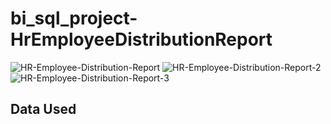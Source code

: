   # bi_sql_project-HrEmployeeDistributionReport

![HR-Employee-Distribution-Report](https://github.com/zarnikhinkyi/bi_sql_project-HrEmployeeDistributionReport/assets/77061456/18f61bb1-c460-4077-8d38-5b7c67fa8c61)
![HR-Employee-Distribution-Report-2](https://github.com/zarnikhinkyi/bi_sql_project-HrEmployeeDistributionReport/assets/77061456/86b6302f-b928-446e-9924-c6c018e3fa6b)
![HR-Employee-Distribution-Report-3](https://github.com/zarnikhinkyi/bi_sql_project-HrEmployeeDistributionReport/assets/77061456/fee9f1f4-f79a-4497-a149-fe2325e6f051)

  ## Data Used

